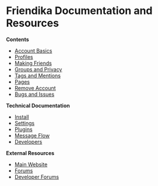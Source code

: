 Friendika Documentation and Resources
=====================================


**Contents**

* [Account Basics](help/Account-Basics)
* [Profiles](help/Profiles)
* [Making Friends](help/Making-Friends)
* [Groups and Privacy](help/Groups-and-Privacy)
* [Tags and Mentions](help/Tags-and-Mentions)
* [Pages](help/Pages)
* [Remove Account](help/Remove-Account)
* [Bugs and Issues](help/Bugs-and-Issues)

**Technical Documentation**

* [Install](help/Install)
* [Settings](help/Settings)
* [Plugins](help/Plugins)
* [Message Flow](help/Message-Flow)
* [Developers](help/Developers)


**External Resources**

* [Main Website](http://friendika.com)
* [Forums](http://groups.google.com/group/friendika)
* [Developer Forums](http://groups.google.com/group/friendika-dev)

